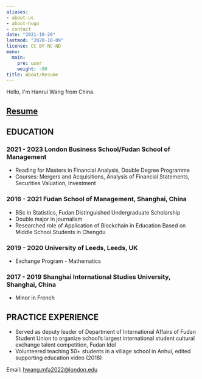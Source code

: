 ```yaml
---
aliases:
- about-us
- about-hugo
- contact
date: "2021-10-20"
lastmod: "2020-10-09"
license: CC BY-NC-ND
menu:
  main:
    pre: user
    weight: -90
title: About/Resume
---
```


Hello, I'm Hanrui Wang from China.

## [Resume](https://onedrive.live.com/download?cid=8B111EC9836194CC&resid=8B111EC9836194CC%21106&authkey=AIuuns3v4YuJF2U&em=2)

## EDUCATION
### 2021 - 2023	London Business School/Fudan School of Management   

* Reading for Masters in Financial Analysis, Double Degree Programme    
* Courses: Mergers and Acquisitions, Analysis of Financial Statements, Securities Valuation, Investment

### 2016 - 2021	Fudan School of Management, Shanghai, China
* BSc in Statistics, Fudan Distinguished Undergraduate Scholarship
* Double major in journalism
* Researched role of Application of Blockchain in Education Based on Middle School Students in Chengdu

### 2019 - 2020	University of Leeds, Leeds, UK
* Exchange Program - Mathematics

### 2017 - 2019	Shanghai International Studies University, Shanghai, China
* Minor in French


## PRACTICE EXPERIENCE
* Served as deputy leader of Department of International Affairs of Fudan Student Union to organize school’s largest international student cultural exchange talent competition, Fudan Idol
*	Volunteered teaching 50+ students in a village school in Anhui, edited supporting education video (2018)



Email: hwang.mfa2022@london.edu
